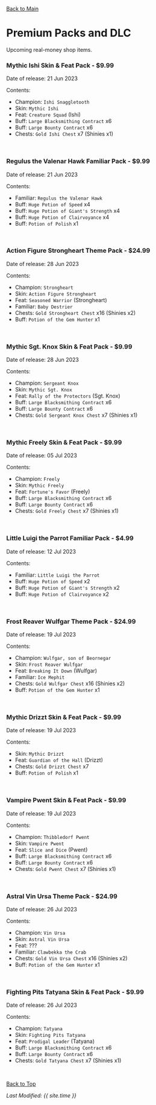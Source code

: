 [Back to Main](index.md)

# Premium Packs and DLC

Upcoming real-money shop items.

### Mythic Ishi Skin & Feat Pack - $9.99  
Date of release: 21 Jun 2023

Contents:

* Champion: `Ishi Snaggletooth`
* Skin: `Mythic Ishi`
* Feat: `Creature Squad` (Ishi)
* Buff: `Large Blacksmithing Contract` x6
* Buff: `Large Bounty Contract` x6
* Chests: `Gold Ishi Chest` x7 (Shinies x1)

<br />

### Regulus the Valenar Hawk Familiar Pack - $9.99  
Date of release: 21 Jun 2023

Contents:

* Familiar: `Regulus the Valenar Hawk`
* Buff: `Huge Potion of Speed` x4
* Buff: `Huge Potion of Giant's Strength` x4
* Buff: `Huge Potion of Clairvoyance` x4
* Buff: `Potion of Polish` x1

<br />

### Action Figure Strongheart Theme Pack - $24.99  
Date of release: 28 Jun 2023

Contents:

* Champion: `Strongheart`
* Skin: `Action Figure Strongheart`
* Feat: `Seasoned Warrior` (Strongheart)
* Familiar: `Baby Destrier`
* Chests: `Gold Strongheart Chest` x16 (Shinies x2)
* Buff: `Potion of the Gem Hunter` x1

<br />

### Mythic Sgt. Knox Skin & Feat Pack - $9.99  
Date of release: 28 Jun 2023

Contents:

* Champion: `Sergeant Knox`
* Skin: `Mythic Sgt. Knox`
* Feat: `Rally of the Protectors` (Sgt. Knox)
* Buff: `Large Blacksmithing Contract` x6
* Buff: `Large Bounty Contract` x6
* Chests: `Gold Sergeant Knox Chest` x7 (Shinies x1)

<br />

### Mythic Freely Skin & Feat Pack - $9.99  
Date of release: 05 Jul 2023

Contents:

* Champion: `Freely`
* Skin: `Mythic Freely`
* Feat: `Fortune's Favor` (Freely)
* Buff: `Large Blacksmithing Contract` x6
* Buff: `Large Bounty Contract` x6
* Chests: `Gold Freely Chest` x7 (Shinies x1)

<br />

### Little Luigi the Parrot Familiar Pack - $4.99  
Date of release: 12 Jul 2023

Contents:

* Familiar: `Little Luigi the Parrot`
* Buff: `Huge Potion of Speed` x2
* Buff: `Huge Potion of Giant's Strength` x2
* Buff: `Huge Potion of Clairvoyance` x2

<br />

### Frost Reaver Wulfgar Theme Pack - $24.99  
Date of release: 19 Jul 2023

Contents:

* Champion: `Wulfgar, son of Beornegar`
* Skin: `Frost Reaver Wulfgar`
* Feat: `Breaking It Down` (Wulfgar)
* Familiar: `Ice Mephit`
* Chests: `Gold Wulfgar Chest` x16 (Shinies x2)
* Buff: `Potion of the Gem Hunter` x1

<br />

### Mythic Drizzt Skin & Feat Pack - $9.99  
Date of release: 19 Jul 2023

Contents:

* Skin: `Mythic Drizzt`
* Feat: `Guardian of the Hall` (Drizzt)
* Chests: `Gold Drizzt Chest` x7
* Buff: `Potion of Polish` x1

<br />

### Vampire Pwent Skin & Feat Pack - $9.99  
Date of release: 19 Jul 2023

Contents:

* Champion: `Thibbledorf Pwent`
* Skin: `Vampire Pwent`
* Feat: `Slice and Dice` (Pwent)
* Buff: `Large Blacksmithing Contract` x6
* Buff: `Large Bounty Contract` x6
* Chests: `Gold Pwent Chest` x7 (Shinies x1)

<br />

### Astral Vin Ursa Theme Pack - $24.99  
Date of release: 26 Jul 2023

Contents:

* Champion: `Vin Ursa`
* Skin: `Astral Vin Ursa`
* Feat: ???
* Familiar: `Clawbekka the Crab`
* Chests: `Gold Vin Ursa Chest` x16 (Shinies x2)
* Buff: `Potion of the Gem Hunter` x1

<br />

### Fighting Pits Tatyana Skin & Feat Pack - $9.99  
Date of release: 26 Jul 2023

Contents:

* Champion: `Tatyana`
* Skin: `Fighting Pits Tatyana`
* Feat: `Prodigal Leader` (Tatyana)
* Buff: `Large Blacksmithing Contract` x6
* Buff: `Large Bounty Contract` x6
* Chests: `Gold Tatyana Chest` x7 (Shinies x1)

<br />

[Back to Top](#top)

*Last Modified: {{ site.time }}*